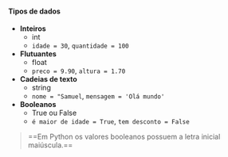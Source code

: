 #### Tipos de dados
- **Inteiros**
	- int
	- `idade = 30`, `quantidade = 100`
- **Flutuantes**
	- float
	- `preco = 9.90`, `altura = 1.70`
- **Cadeias de texto**
	- string
	- `nome = "Samuel`, `mensagem = 'Olá mundo'`
- **Booleanos**
	- True ou False
	- `é maior de idade = True`, `tem desconto = False`

> ==Em Python os valores booleanos possuem a letra inicial maiúscula.==

